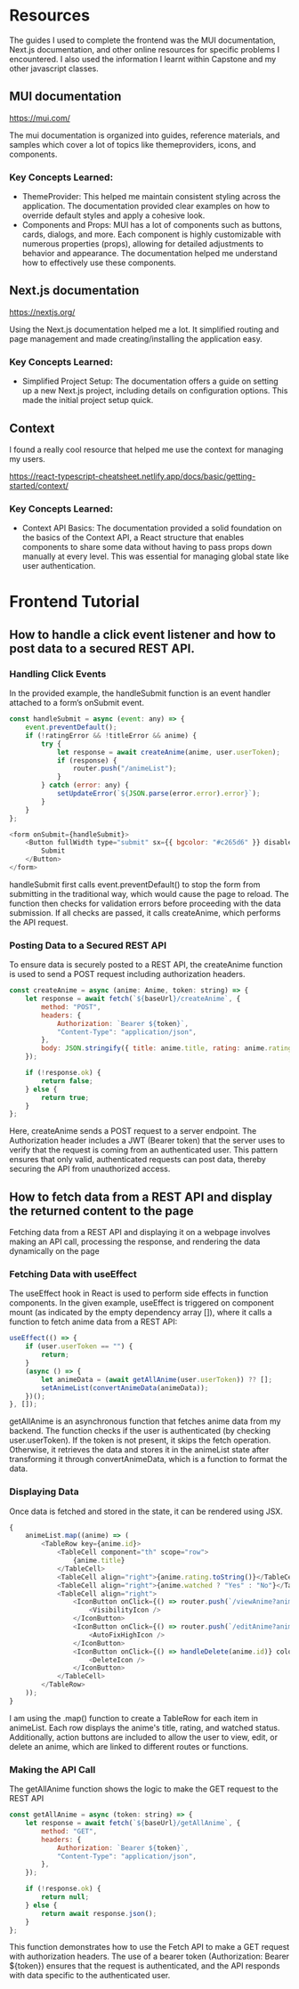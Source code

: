 # Resources

The guides I used to complete the frontend was the MUI documentation, Next.js documentation, and other online resources for specific problems I encountered. I also used the information I learnt within Capstone and my other javascript classes.

## MUI documentation

https://mui.com/

The mui documentation is organized into guides, reference materials, and samples which cover a lot of topics like themeproviders, icons, and components.

### Key Concepts Learned:

-   ThemeProvider: This helped me maintain consistent styling across the application. The documentation provided clear examples on how to override default styles and apply a cohesive look.
-   Components and Props: MUI has a lot of components such as buttons, cards, dialogs, and more. Each component is highly customizable with numerous properties (props), allowing for detailed adjustments to behavior and appearance. The documentation helped me understand how to effectively use these components.

## Next.js documentation

https://nextjs.org/

Using the Next.js documentation helped me a lot. It simplified routing and page management and made creating/installing the application easy.

### Key Concepts Learned:

-   Simplified Project Setup: The documentation offers a guide on setting up a new Next.js project, including details on configuration options. This made the initial project setup quick.

## Context

I found a really cool resource that helped me use the context for managing my users.

https://react-typescript-cheatsheet.netlify.app/docs/basic/getting-started/context/

### Key Concepts Learned:

-   Context API Basics: The documentation provided a solid foundation on the basics of the Context API, a React structure that enables components to share some data without having to pass props down manually at every level. This was essential for managing global state like user authentication.

# Frontend Tutorial

## How to handle a click event listener and how to post data to a secured REST API.

### Handling Click Events

In the provided example, the handleSubmit function is an event handler attached to a form’s onSubmit event.

```javascript
const handleSubmit = async (event: any) => {
    event.preventDefault();
    if (!ratingError && !titleError && anime) {
        try {
            let response = await createAnime(anime, user.userToken);
            if (response) {
                router.push("/animeList");
            }
        } catch (error: any) {
            setUpdateError(`${JSON.parse(error.error).error}`);
        }
    }
};

<form onSubmit={handleSubmit}>
    <Button fullWidth type="submit" sx={{ bgcolor: "#c265d6" }} disabled={ratingError}>
        Submit
    </Button>
</form>
```

handleSubmit first calls event.preventDefault() to stop the form from submitting in the traditional way, which would cause the page to reload. The function then checks for validation errors before proceeding with the data submission. If all checks are passed, it calls createAnime, which performs the API request.

### Posting Data to a Secured REST API

To ensure data is securely posted to a REST API, the createAnime function is used to send a POST request including authorization headers.

```javascript
const createAnime = async (anime: Anime, token: string) => {
    let response = await fetch(`${baseUrl}/createAnime`, {
        method: "POST",
        headers: {
            Authorization: `Bearer ${token}`,
            "Content-Type": "application/json",
        },
        body: JSON.stringify({ title: anime.title, rating: anime.rating, watched: anime.watched }),
    });

    if (!response.ok) {
        return false;
    } else {
        return true;
    }
};
```

Here, createAnime sends a POST request to a server endpoint. The Authorization header includes a JWT (Bearer token) that the server uses to verify that the request is coming from an authenticated user. This pattern ensures that only valid, authenticated requests can post data, thereby securing the API from unauthorized access.

## How to fetch data from a REST API and display the returned content to the page

Fetching data from a REST API and displaying it on a webpage involves making an API call, processing the response, and rendering the data dynamically on the page

### Fetching Data with useEffect

The useEffect hook in React is used to perform side effects in function components. In the given example, useEffect is triggered on component mount (as indicated by the empty dependency array []), where it calls a function to fetch anime data from a REST API:

```javascript
useEffect(() => {
    if (user.userToken == "") {
        return;
    }
    (async () => {
        let animeData = (await getAllAnime(user.userToken)) ?? [];
        setAnimeList(convertAnimeData(animeData));
    })();
}, []);
```

getAllAnime is an asynchronous function that fetches anime data from my backend. The function checks if the user is authenticated (by checking user.userToken). If the token is not present, it skips the fetch operation. Otherwise, it retrieves the data and stores it in the animeList state after transforming it through convertAnimeData, which is a function to format the data.

### Displaying Data

Once data is fetched and stored in the state, it can be rendered using JSX.

```javascript
{
    animeList.map((anime) => (
        <TableRow key={anime.id}>
            <TableCell component="th" scope="row">
                {anime.title}
            </TableCell>
            <TableCell align="right">{anime.rating.toString()}</TableCell>
            <TableCell align="right">{anime.watched ? "Yes" : "No"}</TableCell>
            <TableCell align="right">
                <IconButton onClick={() => router.push(`/viewAnime?animeId=${anime.id}`)} color="primary">
                    <VisibilityIcon />
                </IconButton>
                <IconButton onClick={() => router.push(`/editAnime?animeId=${anime.id}`)} color="primary">
                    <AutoFixHighIcon />
                </IconButton>
                <IconButton onClick={() => handleDelete(anime.id)} color="primary">
                    <DeleteIcon />
                </IconButton>
            </TableCell>
        </TableRow>
    ));
}
```

I am using the .map() function to create a TableRow for each item in animeList. Each row displays the anime's title, rating, and watched status. Additionally, action buttons are included to allow the user to view, edit, or delete an anime, which are linked to different routes or functions.

### Making the API Call

The getAllAnime function shows the logic to make the GET request to the REST API

```javascript
const getAllAnime = async (token: string) => {
    let response = await fetch(`${baseUrl}/getAllAnime`, {
        method: "GET",
        headers: {
            Authorization: `Bearer ${token}`,
            "Content-Type": "application/json",
        },
    });

    if (!response.ok) {
        return null;
    } else {
        return await response.json();
    }
};
```

This function demonstrates how to use the Fetch API to make a GET request with authorization headers. The use of a bearer token (Authorization: Bearer ${token}) ensures that the request is authenticated, and the API responds with data specific to the authenticated user.
